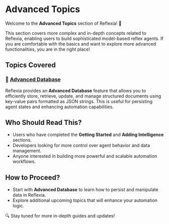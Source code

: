 # Advanced Topics

Welcome to the **Advanced Topics** section of Reflexia! 🚀

This section covers more complex and in-depth concepts related to Reflexia, enabling users to build sophisticated model-based reflex agents. If you are comfortable with the basics and want to explore more advanced functionalities, you are in the right place!

## Topics Covered

### 📌 [Advanced Database](02_advanced_database.md)
Reflexia provides an **Advanced Database** feature that allows you to efficiently store, retrieve, update, and manage structured documents using key-value pairs formatted as JSON strings. This is useful for persisting agent states and enhancing automation capabilities.

## Who Should Read This?
- Users who have completed the **Getting Started** and **Adding Intelligence** sections.
- Developers looking for more control over agent behavior and data management.
- Anyone interested in building more powerful and scalable automation workflows.

## How to Proceed?
- Start with **Advanced Database** to learn how to persist and manipulate data in Reflexia.
- Explore additional upcoming topics that will enhance your automation logic.

🔍 Stay tuned for more in-depth guides and updates!